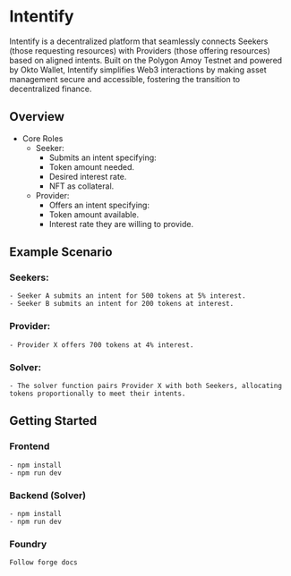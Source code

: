 # Intentify

Intentify is a decentralized platform that seamlessly connects Seekers (those requesting resources) with Providers (those offering resources) based on aligned intents. 
Built on the Polygon Amoy Testnet and powered by Okto Wallet, Intentify simplifies Web3 interactions by making asset management secure and accessible, fostering the transition to decentralized finance.

## Overview
- Core Roles
    - Seeker:
        - Submits an intent specifying:
        - Token amount needed.
        - Desired interest rate.
        - NFT as collateral.
    - Provider:
        - Offers an intent specifying:
        - Token amount available.
        - Interest rate they are willing to provide.

## Example Scenario
### Seekers:
    - Seeker A submits an intent for 500 tokens at 5% interest.
    - Seeker B submits an intent for 200 tokens at interest.

### Provider:
    - Provider X offers 700 tokens at 4% interest.

### Solver:
    - The solver function pairs Provider X with both Seekers, allocating tokens proportionally to meet their intents.   


## Getting Started
### Frontend
    - npm install  
    - npm run dev  

### Backend (Solver)
    - npm install  
    - npm run dev  
### Foundry
    Follow forge docs


